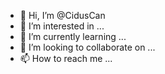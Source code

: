 - 👋 Hi, I’m @CidusCan
- 👀 I’m interested in ...
- 🌱 I’m currently learning ...
- 💞️ I’m looking to collaborate on ...
- 📫 How to reach me ...

<!---
CidusCan/CidusCan is a ✨ special ✨ repository because its `README.md` (this file) appears on your GitHub profile.
You can click the Preview link to take a look at your changes.
--->
